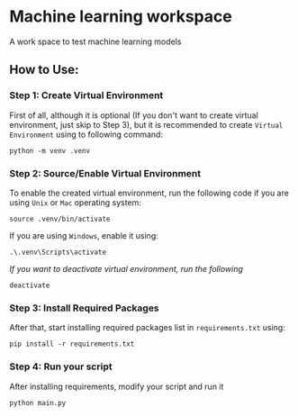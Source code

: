 # Machine learning workspace
A work space to test machine learning models

## How to Use:
### Step 1: Create Virtual Environment
First of all, although it is optional (If you don't want to create virtual environment, just skip to Step 3), but it is recommended to create `Virtual Environment` using to following command:
```
python -m venv .venv
```

### Step 2: Source/Enable Virtual Environment
To enable the created virtual environment, run the following code if you are using `Unix` or `Mac` operating system:
```
source .venv/bin/activate
``` 
If you are using `Windows`, enable it using:
```
.\.venv\Scripts\activate
```


*If you want to deactivate virtual environment, run the following* 
```
deactivate
```



### Step 3: Install Required Packages

After that, start installing required packages list in `requirements.txt` using:
```
pip install -r requirements.txt
```


### Step 4: Run your script

After installing requirements, modify your script and run it
```
python main.py
```
